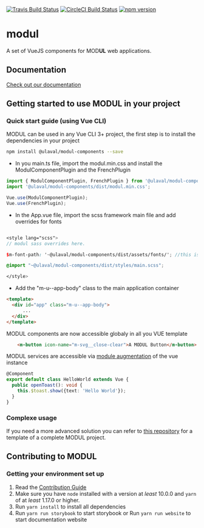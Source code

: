 [![Travis Build Status](https://travis-ci.org/ulaval/modul.svg?branch=develop)](https://travis-ci.org/ulaval/modul)
[![CircleCI Build Status](https://circleci.com/gh/ulaval/modul/tree/develop.svg?style=shield&circle-token=:circle-token)](https://circleci.com/gh/ulaval/modul)
[![npm version](https://badge.fury.io/js/%40ulaval%2Fmodul-components.svg)](https://badge.fury.io/js/%40ulaval%2Fmodul-components)

# modul

A set of VueJS components for MOD**UL** web applications.

## Documentation

[Check out our documentation](https://ulaval.github.io/modul)

## Getting started to use MODUL in your project

### Quick start guide (using Vue CLI)

MODUL can be used in any Vue CLI 3+ project, the first step is to install the dependencies in your project

```bash
npm install @ulaval/modul-components --save
```

- In you main.ts file, import the modul.min.css and install the ModulComponentPlugin and the FrenchPlugin

```typescript
import { ModulComponentPlugin, FrenchPlugin } from '@ulaval/modul-components';
import '@ulaval/modul-components/dist/modul.min.css';

Vue.use(ModulComponentPlugin);
Vue.use(FrenchPlugin);
```

- In the App.vue file, import the scss framework main file and add overrides for fonts

```scss

<style lang="scss">
// modul sass overrides here.

$m-font-path: '~@ulaval/modul-components/dist/assets/fonts/'; //this is required.

@import "~@ulaval/modul-components/dist/styles/main.scss";

</style>

```
- Add the "m-u--app-body" class to the main application container
```html
<template>
  <div id="app" class="m-u--app-body">
      ...
  </div>
</template>

```

MODUL components are now accessible globaly in all you VUE template

```html
    <m-button icon-name="m-svg__close-clear">A MODUL Button</m-button>
```

MODUL services are accessible via [module augmentation](https://www.typescriptlang.org/docs/handbook/declaration-merging.html#module-augmentation) of the vue instance

```typescript
@Component
export default class HelloWorld extends Vue {
  public openToast(): void {
    this.$toast.show({text: 'Hello World'});
  }
}

```

### Complexe usage

If you need a more advanced solution you can refer to [this repository](https://github.com/ulaval/modul-typescript-template) for a template of a complete MODUL project.

## Contributing to MODUL

### Getting your environment set up

1. Read the [Contribution Guide](./CONTRIBUTING.md)
2. Make sure you have `node` installed with a version at _least_ 10.0.0 and `yarn` of at _least_ 1.17.0 or higher.
3. Run `yarn install` to install all dependencies
4. Run `yarn run storybook` to start storybook or Run `yarn run website` to start documentation website
